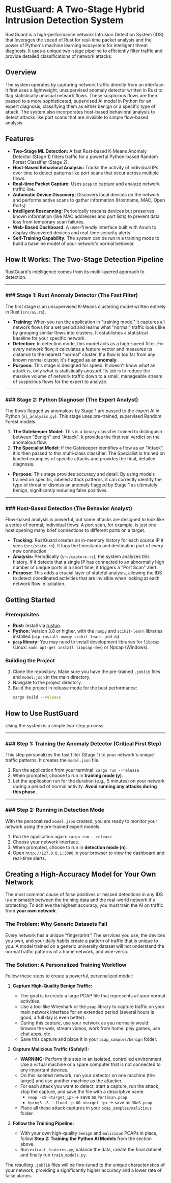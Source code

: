 # RustGuard: A Two-Stage Hybrid Intrusion Detection System

RustGuard is a high-performance network Intrusion Detection System (IDS) that leverages the speed of Rust for real-time packet analysis and the power of Python's machine learning ecosystem for intelligent threat diagnosis. It uses a unique two-stage pipeline to efficiently filter traffic and provide detailed classifications of network attacks.



## Overview

The system operates by capturing network traffic directly from an interface. It first uses a lightweight, unsupervised anomaly detector written in Rust to flag statistically unusual network flows. These suspicious flows are then passed to a more sophisticated, supervised AI model in Python for an expert diagnosis, classifying them as either benign or a specific type of attack. The system also incorporates host-based behavioral analysis to detect attacks like port scans that are invisible to simple flow-based analysis.

## Features

- **Two-Stage ML Detection:** A fast Rust-based K-Means Anomaly Detector (Stage 1) filters traffic for a powerful Python-based Random Forest Classifier (Stage 2).
- **Host-Based Behavioral Analysis:** Tracks the activity of individual IPs over time to detect patterns like port scans that occur across multiple flows.
- **Real-time Packet Capture:** Uses `pcap` to capture and analyze network traffic live.
- **Automatic Device Discovery:** Discovers local devices on the network and performs active scans to gather information (Hostname, MAC, Open Ports).
- **Intelligent Rescanning:** Periodically rescans devices but preserves known information (like MAC addresses and port lists) to prevent data loss from temporary scan failures.
- **Web-Based Dashboard:** A user-friendly interface built with Axum to display discovered devices and real-time security alerts.
- **Self-Training Capability:** The system can be run in a training mode to build a baseline model of your network's normal behavior.

## How It Works: The Two-Stage Detection Pipeline

RustGuard's intelligence comes from its multi-layered approach to detection.

---
### ### Stage 1: Rust Anomaly Detector (The Fast Filter)

The first stage is an unsupervised K-Means clustering model written entirely in Rust (`src/ai.rs`).

- **Training:** When you run the application in "training mode," it captures all network flows for a set period and learns what "normal" traffic looks like by grouping similar flows into clusters. It establishes a statistical baseline for your specific network.
- **Detection:** In detection mode, this model acts as a high-speed filter. For every network flow, it calculates a feature vector and measures its distance to the nearest "normal" cluster. If a flow is too far from any known normal cluster, it's flagged as an **anomaly**.
- **Purpose:** This stage is designed for speed. It doesn't know *what* an attack is, only what is statistically *unusual*. Its job is to reduce the massive volume of network traffic down to a small, manageable stream of suspicious flows for the expert to analyze.

---
### ### Stage 2: Python Diagnoser (The Expert Analyst)

The flows flagged as anomalous by Stage 1 are passed to the expert AI in Python (`ml_analysis.py`). This stage uses pre-trained, supervised Random Forest models.

1.  **The Gatekeeper Model:** This is a binary classifier trained to distinguish between "Benign" and "Attack". It provides the first real verdict on the anomalous flow.
2.  **The Specialist Model:** If the Gatekeeper identifies a flow as an "Attack", it is then passed to this multi-class classifier. The Specialist is trained on labeled examples of specific attacks and provides the final, detailed diagnosis.

- **Purpose:** This stage provides accuracy and detail. By using models trained on specific, labeled attack patterns, it can correctly identify the type of threat or dismiss an anomaly flagged by Stage 1 as ultimately benign, significantly reducing false positives.

---
### ### Host-Based Detection (The Behavior Analyst)

Flow-based analysis is powerful, but some attacks are designed to look like a series of normal, individual flows. A port scan, for example, is just one host opening many brief connections to different ports on a target.

- **Tracking:** RustGuard creates an in-memory history for each source IP it sees (`src/state.rs`). It logs the timestamp and destination port of every new connection.
- **Analysis:** Periodically (`src/capture.rs`), the system analyzes this history. If it detects that a single IP has connected to an abnormally high number of unique ports in a short time, it triggers a "Port Scan" alert.
- **Purpose:** This adds a crucial layer of stateful analysis, allowing the IDS to detect coordinated activities that are invisible when looking at each network flow in isolation.

## Getting Started

### Prerequisites

- **Rust:** Install via [rustup](https://rustup.rs/).
- **Python:** Version 3.8 or higher, with the `numpy` and `scikit-learn` libraries installed (`pip install numpy scikit-learn joblib`).
- **`pcap` library:** You may need to install development libraries for `libpcap` (Linux: `sudo apt-get install libpcap-dev`) or Npcap (Windows).

### Building the Project

1.  Clone the repository. Make sure you have the pre-trained `.joblib` files and `model.json` in the main directory.
2.  Navigate to the project directory.
3.  Build the project in release mode for the best performance:
    ```bash
    cargo build --release
    ```

## How to Use RustGuard

Using the system is a simple two-step process.

---
### ### Step 1: Training the Anomaly Detector (Critical First Step)

This step personalizes the fast filter (Stage 1) to your network's unique traffic patterns. It creates the `model.json` file.

1.  Run the application from your terminal: `cargo run --release`
2.  When prompted, choose to run in **training mode (y)**.
3.  Let the application run for the duration (e.g., 5 minutes) on your network during a period of normal activity. **Avoid running any attacks during this phase.**

---
### ### Step 2: Running in Detection Mode

With the personalized `model.json` created, you are ready to monitor your network using the pre-trained expert models.

1.  Run the application again: `cargo run --release`
2.  Choose your network interface.
3.  When prompted, choose to run in **detection mode (n)**.
4.  Open `http://127.0.0.1:3000` in your browser to view the dashboard and real-time alerts.

## Creating a High-Accuracy Model for Your Own Network

The most common cause of false positives or missed detections in any IDS is a mismatch between the training data and the real-world network it's protecting. To achieve the highest accuracy, you must train the AI on traffic from **your own network**.

### The Problem: Why Generic Datasets Fail

Every network has a unique "fingerprint." The services you use, the devices you own, and your daily habits create a pattern of traffic that is unique to you. A model trained on a generic university dataset will not understand the normal traffic patterns of a home network, and vice-versa.

### The Solution: A Personalized Training Workflow

Follow these steps to create a powerful, personalized model:

1.  **Capture High-Quality Benign Traffic:**
    - The goal is to create a large PCAP file that represents all your normal activities.
    - Use a tool like Wireshark or the `pcap` library to capture traffic on your main network interface for an extended period (several hours is good, a full day is even better).
    - During this capture, use your network as you normally would: browse the web, stream videos, work from home, play games, use chat apps, etc.
    - Save this capture and place it in your `pcap_samples/benign` folder.

2.  **Capture Malicious Traffic (Safely!):**
    - **WARNING:** Perform this step in an isolated, controlled environment. Use a virtual machine or a spare computer that is not connected to any important devices.
    - On this isolated network, run your detector on one machine (the target) and use another machine as the attacker.
    - For each attack you want to detect, start a capture, run the attack, stop the capture, and save the file with a descriptive name.
        - `nmap -sS <target_ip>` -> save as `PortScan.pcap`
        - `hping3 -S --flood -p 80 <target_ip>` -> save as `DDoS.pcap`
    - Place all these attack captures in your `pcap_samples/malicious` folder.

3.  **Follow the Training Pipeline:**
    - With your own high-quality `benign` and `malicious` PCAPs in place, follow **Step 2: Training the Python AI Models** from the section above.
    - Run `extract_features.py`, balance the data, create the final dataset, and finally run `train_models.py`.

The resulting `.joblib` files will be fine-tuned to the unique characteristics of your network, providing a significantly higher accuracy and a lower rate of false alarms.
